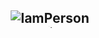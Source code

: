 <h2 align="center">
  <img src="https://user-images.githubusercontent.com/73432681/163863102-a21db56e-bf53-4d10-97ed-87dd2b4f59d2.gif" alt="IamPerson">
  <p style="font-size:1%">Made with Manim, Python --------> <a href='https://github.com/MatiasManchino/manim_projects/blob/main/banner.py'>Here is code!!!</a>   </p>
</h2>

